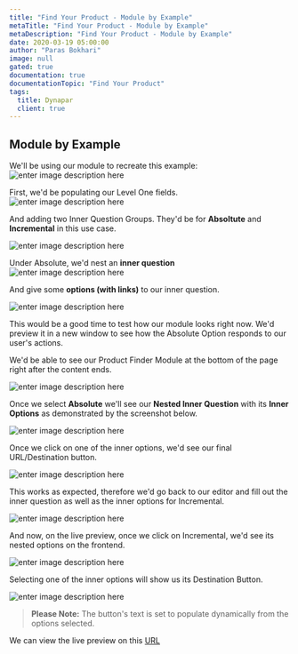 ```yaml
---
title: "Find Your Product - Module by Example"
metaTitle: "Find Your Product - Module by Example"
metaDescription: "Find Your Product - Module by Example"
date: 2020-03-19 05:00:00
author: "Paras Bokhari"
image: null
gated: true
documentation: true
documentationTopic: "Find Your Product"
tags:
  title: Dynapar
  client: true
---
```


## Module by Example

We'll be using our module to recreate this example:
![enter image description here](https://i.imgur.com/nK8hyU4.png)

First, we'd be populating our Level One fields.
![enter image description here](https://i.imgur.com/3vPmKDy.png)

And adding two Inner Question Groups. They'd be for **Absoltute** and **Incremental** in this use case.

![enter image description here](https://i.imgur.com/6mhj14T.png)

Under Absolute, we'd nest an **inner question**
![enter image description here](https://i.imgur.com/7lL62X2.png)

And give some **options (with links)** to our inner question.

![enter image description here](https://i.imgur.com/CZwUBUc.png)

This would be a good time to test how our module looks right now. We'd preview it in a new window to see how the Absolute Option responds to our user's actions.

We'd be able to see our Product Finder Module at the bottom of the page right after the content ends.

![enter image description here](https://i.imgur.com/i1DK6QI.png)

Once we select **Absolute** we'll see our **Nested Inner Question** with its **Inner Options** as demonstrated by the screenshot below.

![enter image description here](https://i.imgur.com/JHtXhWk.png)

Once we click on one of the inner options, we'd see our final URL/Destination button.

![enter image description here](https://i.imgur.com/CeDLA3S.png)

This works as expected, therefore we'd go back to our editor and fill out the inner question as well as the inner options for Incremental.

![enter image description here](https://i.imgur.com/S8O6eGq.png)

And now, on the live preview, once we click on Incremental, we'd see its nested options on the frontend.

![enter image description here](https://i.imgur.com/lKNbHGj.png)

Selecting one of the inner options will show us its Destination Button.

![enter image description here](https://i.imgur.com/Q47ucvN.png)

> **Please Note:** The button's text is set to populate dynamically from the options selected.

We can view the live preview on this [URL](https://www.dynapar.com/knowledge/applications/angle_encoders/?hs_preview=hrmhJmmx-5631494895)

